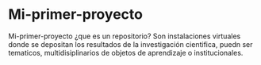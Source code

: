 # Mi-primer-proyecto
Mi-primer-proyecto
¿que es un repositorio? Son instalaciones virtuales donde se depositan los resultados de la investigación cientifica, puedn ser tematicos, multidisiplinarios de objetos de aprendizaje o institucionales.

